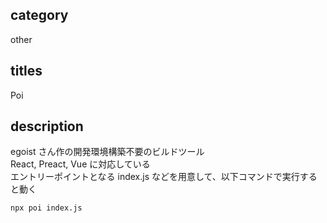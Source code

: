 ## category

other

## titles

Poi

## description

egoist さん作の開発環境構築不要のビルドツール  
React, Preact, Vue に対応している  
エントリーポイントとなる index.js などを用意して、以下コマンドで実行すると動く

```sh
npx poi index.js
```
